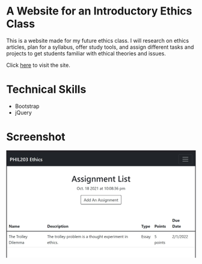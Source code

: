# A Website for an Introductory Ethics Class
This is a website made for my future ethics class. I will research on ethics articles, plan for a syllabus, offer study tools, and assign different tasks and projects to get students familiar with ethical theories and issues. 

Click [here](https://lulu-cao.github.io/ethics-class/) to visit the site.


# Technical Skills
* Bootstrap
* jQuery


# Screenshot
![Image](./assets/images/screenshot_2021-10-18.jpg)